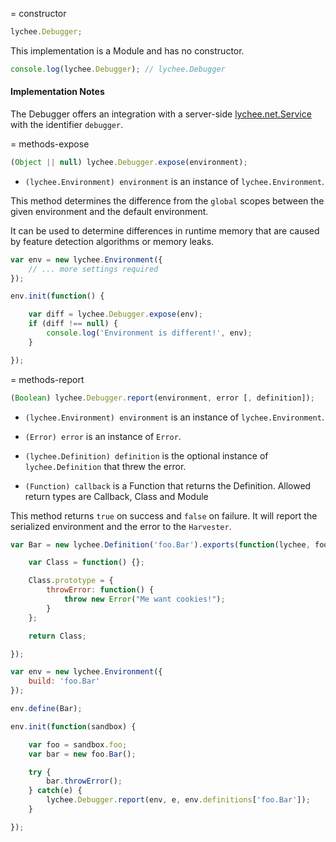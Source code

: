 
= constructor

```javascript
lychee.Debugger;
```

This implementation is a Module and has no constructor.

```javascript
console.log(lychee.Debugger); // lychee.Debugger
```

#### Implementation Notes

The Debugger offers an integration with a server-side
[lychee.net.Service](lychee.net.Service) with
the identifier `debugger`.



= methods-expose

```javascript
(Object || null) lychee.Debugger.expose(environment);
```

- `(lychee.Environment) environment` is an instance of `lychee.Environment`.

This method determines the difference from the `global` scopes between
the given environment and the default environment.

It can be used to determine differences in runtime memory that are caused
by feature detection algorithms or memory leaks.

```javascript
var env = new lychee.Environment({
	// ... more settings required
});

env.init(function() {

	var diff = lychee.Debugger.expose(env);
	if (diff !== null) {
		console.log('Environment is different!', env);
	}

});
```



= methods-report

```javascript
(Boolean) lychee.Debugger.report(environment, error [, definition]);
```

- `(lychee.Environment) environment` is an instance of `lychee.Environment`.
- `(Error) error` is an instance of `Error`.
- `(lychee.Definition) definition` is the optional instance of `lychee.Definition` that threw the error.

- `(Function) callback` is a Function that returns the Definition. Allowed return types are Callback, Class and Module

This method returns `true` on success and `false` on failure.
It will report the serialized environment and the error to the `Harvester`.

```javascript
var Bar = new lychee.Definition('foo.Bar').exports(function(lychee, foo, global, attachments) {

	var Class = function() {};

	Class.prototype = {
		throwError: function() {
			throw new Error("Me want cookies!");
		}
	};

	return Class;

});

var env = new lychee.Environment({
	build: 'foo.Bar'
});

env.define(Bar);

env.init(function(sandbox) {

	var foo = sandbox.foo;
	var bar = new foo.Bar();

	try {
		bar.throwError();
	} catch(e) {
		lychee.Debugger.report(env, e, env.definitions['foo.Bar']);
	}

});
```

